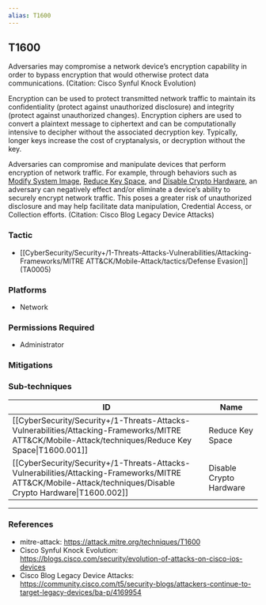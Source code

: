 ```yaml
---
alias: T1600
---
```


## T1600

Adversaries may compromise a network device’s encryption capability in order to bypass encryption that would otherwise protect data communications. (Citation: Cisco Synful Knock Evolution)

Encryption can be used to protect transmitted network traffic to maintain its confidentiality (protect against unauthorized disclosure) and integrity (protect against unauthorized changes). Encryption ciphers are used to convert a plaintext message to ciphertext and can be computationally intensive to decipher without the associated decryption key. Typically, longer keys increase the cost of cryptanalysis, or decryption without the key.

Adversaries can compromise and manipulate devices that perform encryption of network traffic. For example, through behaviors such as [Modify System Image](https://attack.mitre.org/techniques/T1601), [Reduce Key Space](https://attack.mitre.org/techniques/T1600/001), and [Disable Crypto Hardware](https://attack.mitre.org/techniques/T1600/002), an adversary can negatively effect and/or eliminate a device’s ability to securely encrypt network traffic. This poses a greater risk of unauthorized disclosure and may help facilitate data manipulation, Credential Access, or Collection efforts. (Citation: Cisco Blog Legacy Device Attacks)


### Tactic
- [[CyberSecurity/Security+/1-Threats-Attacks-Vulnerabilities/Attacking-Frameworks/MITRE ATT&CK/Mobile-Attack/tactics/Defense Evasion]] (TA0005)

### Platforms
- Network

### Permissions Required
- Administrator

### Mitigations

### Sub-techniques

| ID | Name |
| --- | --- |
| [[CyberSecurity/Security+/1-Threats-Attacks-Vulnerabilities/Attacking-Frameworks/MITRE ATT&CK/Mobile-Attack/techniques/Reduce Key Space\|T1600.001]] | Reduce Key Space |
| [[CyberSecurity/Security+/1-Threats-Attacks-Vulnerabilities/Attacking-Frameworks/MITRE ATT&CK/Mobile-Attack/techniques/Disable Crypto Hardware\|T1600.002]] | Disable Crypto Hardware |


---
### References

- mitre-attack: https://attack.mitre.org/techniques/T1600
- Cisco Synful Knock Evolution: https://blogs.cisco.com/security/evolution-of-attacks-on-cisco-ios-devices
- Cisco Blog Legacy Device Attacks: https://community.cisco.com/t5/security-blogs/attackers-continue-to-target-legacy-devices/ba-p/4169954
